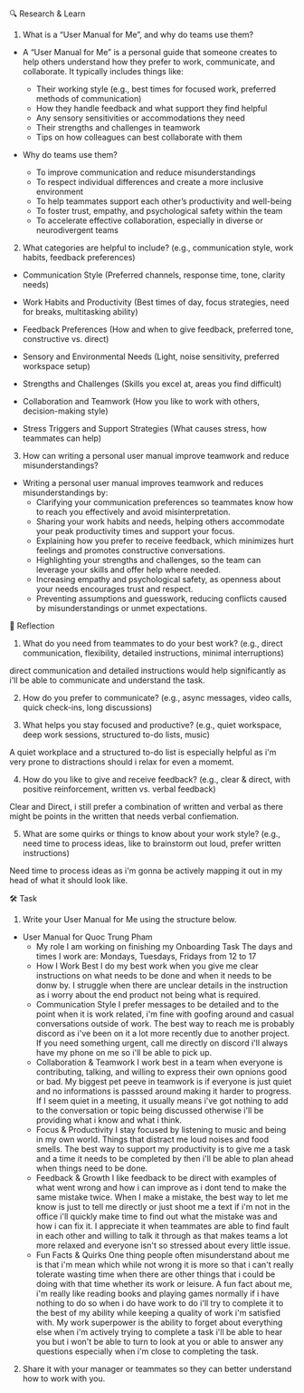 🔍 Research & Learn

1. What is a “User Manual for Me”, and why do teams use them?

- A “User Manual for Me” is a personal guide that someone creates to help others understand how they prefer to work, communicate, and collaborate. It typically includes things like:
  - Their working style (e.g., best times for focused work, preferred methods of communication)
  - How they handle feedback and what support they find helpful
  - Any sensory sensitivities or accommodations they need
  - Their strengths and challenges in teamwork
  - Tips on how colleagues can best collaborate with them

- Why do teams use them?
  - To improve communication and reduce misunderstandings
  - To respect individual differences and create a more inclusive environment
  - To help teammates support each other’s productivity and well-being
  - To foster trust, empathy, and psychological safety within the team
  - To accelerate effective collaboration, especially in diverse or neurodivergent teams

2. What categories are helpful to include? (e.g., communication style, work habits, feedback preferences)

- Communication Style
  (Preferred channels, response time, tone, clarity needs)

- Work Habits and Productivity
  (Best times of day, focus strategies, need for breaks, multitasking ability)

- Feedback Preferences
  (How and when to give feedback, preferred tone, constructive vs. direct)

- Sensory and Environmental Needs
  (Light, noise sensitivity, preferred workspace setup)

- Strengths and Challenges
  (Skills you excel at, areas you find difficult)

- Collaboration and Teamwork
  (How you like to work with others, decision-making style)

- Stress Triggers and Support Strategies
  (What causes stress, how teammates can help)

3. How can writing a personal user manual improve teamwork and reduce misunderstandings?

- Writing a personal user manual improves teamwork and reduces misunderstandings by:
  - Clarifying your communication preferences so teammates know how to reach you effectively and avoid misinterpretation.
  - Sharing your work habits and needs, helping others accommodate your peak productivity times and support your focus.
  - Explaining how you prefer to receive feedback, which minimizes hurt feelings and promotes constructive conversations.
  - Highlighting your strengths and challenges, so the team can leverage your skills and offer help where needed.
  - Increasing empathy and psychological safety, as openness about your needs encourages trust and respect.
  - Preventing assumptions and guesswork, reducing conflicts caused by misunderstandings or unmet expectations.

📝 Reflection

1. What do you need from teammates to do your best work? (e.g., direct communication, flexibility, detailed instructions, minimal interruptions)

direct communication and detailed instructions would help significantly as i'll be able to communicate and understand the task.

2. How do you prefer to communicate? (e.g., async messages, video calls, quick check-ins, long discussions)

3. What helps you stay focused and productive? (e.g., quiet workspace, deep work sessions, structured to-do lists, music)

A quiet workplace and a structured to-do list is especially helpful as i'm very prone to distractions should i relax for even a momemt.

4. How do you like to give and receive feedback? (e.g., clear & direct, with positive reinforcement, written vs. verbal feedback)

Clear and Direct, i still prefer a combination of written and verbal as there might be points in the written that needs verbal confiemation.

5. What are some quirks or things to know about your work style? (e.g., need time to process ideas, like to brainstorm out loud, prefer written instructions)

Need time to process ideas as i'm gonna be actively mapping it out in my head of what it should look like.

🛠️ Task

1. Write your User Manual for Me using the structure below.

- User Manual for Quoc Trung Pham
  - My role
    I am working on finishing my Onboarding Task
    The days and times I work are: Mondays, Tuesdays, Fridays from 12 to 17
  - How I Work Best
    I do my best work when you give me clear instructions on what needs to be done and when it needs to be donw by.
    I struggle when there are unclear details in the instruction as i worry about the end product not being what is required.
  - Communication Style
    I prefer messages to be detailed and to the point when it is work related, i'm fine with goofing around and casual conversations outside of work.
    The best way to reach me is probably discord as i've been on it a lot more recently due to another project.
    If you need something urgent, call me directly on discord i'll always have my phone on me so i'll be able to pick up.
  - Collaboration & Teamwork
    I work best in a team when everyone is contributing, talking, and willing to express their own opnions good or bad.
    My biggest pet peeve in teamwork is if everyone is just quiet and no informations is passsed around making it harder to progress.
    If I seem quiet in a meeting, it usually means i've got nothing to add to the conversation or topic being discussed otherwise i'll be providing what i know and what i think.
  - Focus & Productivity
    I stay focused by listening to music and being in my own world.
    Things that distract me loud noises and food smells.
    The best way to support my productivity is to give me a task and a time it needs to be completed by then i'll be able to plan ahead when things need to be done.
  - Feedback & Growth
    I like feedback to be direct with examples of what went wrong and how i can improve as i dont tend to make the same mistake twice.
    When I make a mistake, the best way to let me know is just to tell me directly or just shoot me a text if i'm not in the office i'll quickly make time to find out what the mistake was and how i can fix it.
    I appreciate it when teammates are able to find fault in each other and willing to talk it through as that makes teams a lot more relaxed and everyone isn't so stressed about every little issue.
  - Fun Facts & Quirks
    One thing people often misunderstand about me is that i'm mean which while not wrong it is more so that i can't really tolerate wasting time when there are other things that i could be doing with that time whether its work or leisure.
    A fun fact about me, i'm really like reading books and playing games normally if i have nothing to do so when i do have work to do i'll try to complete it to the best of my ability while keeping a quality of work i'm satisfied with.
    My work superpower is the ability to forget about everything else when i'm actively trying to complete a task i'll be able to hear you but i won't be able to turn to look at you or able to answer any questions especially when i'm close to completing the task.

2. Share it with your manager or teammates so they can better understand how to work with you.
